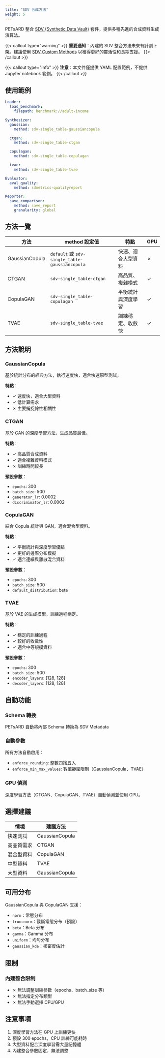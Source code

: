 ```yaml
---
title: "SDV 合成方法"
weight: 5
---
```


PETsARD 整合 [SDV (Synthetic Data Vault)](https://sdv.dev/) 套件，提供多種先進的合成資料生成演算法。

{{< callout type="warning" >}}
**重要通知**：內建的 SDV 整合方法未來有計劃下架。建議使用 [SDV Custom Methods](../sdv-custom-methods) 以獲得更好的靈活性和長期支援。
{{< /callout >}}

{{< callout type="info" >}}
**注意**：本文件僅提供 YAML 配置範例，不提供 Jupyter notebook 範例。
{{< /callout >}}

## 使用範例

```yaml
Loader:
  load_benchmark:
    filepath: benchmark://adult-income

Synthesizer:
  gaussian:
    method: sdv-single_table-gaussiancopula

  ctgan:
    method: sdv-single_table-ctgan

  copulagan:
    method: sdv-single_table-copulagan

  tvae:
    method: sdv-single_table-tvae

Evaluator:
  eval_quality:
    method: sdmetrics-qualityreport

Reporter:
  save_comparison:
    method: save_report
    granularity: global
```

## 方法一覽

| 方法 | method 設定值 | 特點 | GPU |
|------|--------------|------|-----|
| GaussianCopula | `default` 或 `sdv-single_table-gaussiancopula` | 快速、適合大型資料 | ✗ |
| CTGAN | `sdv-single_table-ctgan` | 高品質、複雜模式 | ✓ |
| CopulaGAN | `sdv-single_table-copulagan` | 平衡統計與深度學習 | ✓ |
| TVAE | `sdv-single_table-tvae` | 訓練穩定、收斂快 | ✓ |

## 方法說明

### GaussianCopula

基於統計分布的經典方法，執行速度快，適合快速原型測試。

**特點**：
- ✓ 速度快，適合大型資料
- ✓ 低計算需求
- ✗ 主要捕捉線性相關性

### CTGAN

基於 GAN 的深度學習方法，生成品質最佳。

**特點**：
- ✓ 高品質合成資料
- ✓ 適合複雜資料模式
- ✗ 訓練時間較長

**預設參數**：
- `epochs`: 300
- `batch_size`: 500
- `generator_lr`: 0.0002
- `discriminator_lr`: 0.0002

### CopulaGAN

結合 Copula 統計與 GAN，適合混合型資料。

**特點**：
- ✓ 平衡統計與深度學習優點
- ✓ 更好的邊際分布模擬
- ✓ 適合連續與離散混合資料

**預設參數**：
- `epochs`: 300
- `batch_size`: 500
- `default_distribution`: beta

### TVAE

基於 VAE 的生成模型，訓練過程穩定。

**特點**：
- ✓ 穩定的訓練過程
- ✓ 較好的收斂性
- ✓ 適合中等規模資料

**預設參數**：
- `epochs`: 300
- `batch_size`: 500
- `encoder_layers`: [128, 128]
- `decoder_layers`: [128, 128]

## 自動功能

### Schema 轉換

PETsARD 自動將內部 Schema 轉換為 SDV Metadata

### 自動參數

所有方法自動啟用：
- `enforce_rounding`: 整數四捨五入
- `enforce_min_max_values`: 數值範圍限制（GaussianCopula、TVAE）

### GPU 偵測

深度學習方法（CTGAN、CopulaGAN、TVAE）自動偵測並使用 GPU。

## 選擇建議

| 情境 | 建議方法 |
|------|----------|
| 快速測試 | GaussianCopula |
| 高品質需求 | CTGAN |
| 混合型資料 | CopulaGAN |
| 中型資料 | TVAE |
| 大型資料 | GaussianCopula |

## 可用分布

GaussianCopula 與 CopulaGAN 支援：

- `norm`：常態分布
- `truncnorm`：截斷常態分布（預設）
- `beta`：Beta 分布
- `gamma`：Gamma 分布
- `uniform`：均勻分布
- `gaussian_kde`：核密度估計

## 限制

### 內建整合限制

- ✗ 無法調整訓練參數（epochs、batch_size 等）
- ✗ 無法指定分布類型
- ✗ 無法手動選擇 CPU/GPU

## 注意事項

1. 深度學習方法在 GPU 上訓練更快
2. 預設 300 epochs，CPU 訓練可能耗時
3. 大型資料配合深度學習需大量記憶體
4. 內建整合參數固定，無法調整
